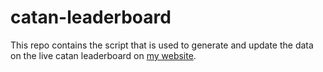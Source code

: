 # catan-leaderboard

This repo contains the script that is used to generate and update the data on the live catan leaderboard on [my website](jadshaheen.com/catan).
